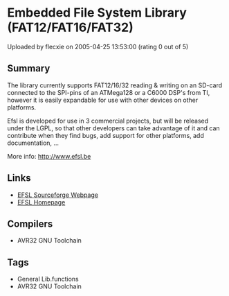 # Embedded File System Library (FAT12/FAT16/FAT32)

Uploaded by flecxie on 2005-04-25 13:53:00 (rating 0 out of 5)

## Summary

The library currently supports FAT12/16/32 reading & writing on an SD-card connected to the SPI-pins of an ATMega128 or a C6000 DSP's from TI, however it is easily expandable for use with other devices on other platforms.


Efsl is developed for use in 3 commercial projects, but will be released under the LGPL, so that other developers can take advantage of it and can contribute when they find bugs, add support for other platforms, add documentation, ...


More info: <http://www.efsl.be>

## Links

- [EFSL Sourceforge Webpage](http://www.sourceforge.net/projects/efsl)
- [EFSL Homepage](http://www.efsl.be)

## Compilers

- AVR32 GNU Toolchain

## Tags

- General Lib.functions
- AVR32 GNU Toolchain
